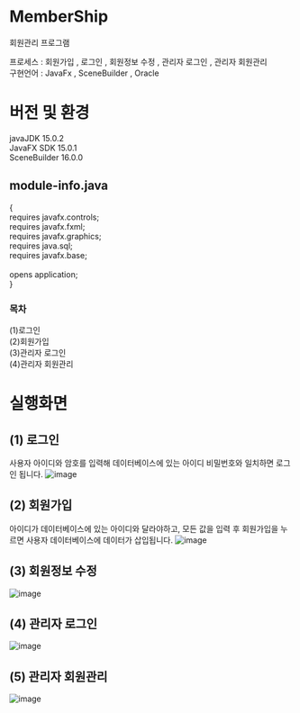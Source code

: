 # MemberShip
회원관리 프로그램

프로세스 : 회원가입 , 로그인 , 회원정보 수정 , 관리자 로그인 , 관리자 회원관리<br>
구현언어 : JavaFx , SceneBuilder , Oracle
<br>

# 버전 및 환경
javaJDK 15.0.2 <br>
JavaFX SDK 15.0.1 <br>
SceneBuilder 16.0.0

## module-info.java 
   {<br>
	requires javafx.controls;<br>
	requires javafx.fxml;<br>
	requires javafx.graphics;<br>
	requires java.sql;<br>
	requires javafx.base;<br>
	<br>
	opens application;<br>
}
### 목차
(1)로그인<br>
(2)회원가입<br>
(3)관리자 로그인<br>
(4)관리자 회원관리<br>
# 실행화면
## (1) 로그인
사용자 아이디와 암호를 입력해 데이터베이스에 있는 아이디 비밀번호와 일치하면 로그인 됩니다.
![image](https://github.com/woojin0jang/MemberShip/assets/102105000/f7bea56b-e2e6-401e-808b-a005f1679b24)
## (2) 회원가입
아이디가 데이터베이스에 있는 아이디와 달라야하고, 모든 값을 입력 후 회원가입을 누르면 사용자 데이터베이스에 데이터가 삽입됩니다. 
![image](https://github.com/woojin0jang/MemberShip/assets/102105000/146c4fbd-5abb-4610-a92a-d1514d957eb5)
## (3) 회원정보 수정
![image](https://github.com/woojin0jang/MemberShip/assets/102105000/7737e054-7e58-48f4-a01d-7980adb4f519)
## (4) 관리자 로그인
![image](https://github.com/woojin0jang/MemberShip/assets/102105000/963a755f-fd9f-43b6-a0a7-a523e922dccf)
## (5) 관리자 회원관리
![image](https://github.com/woojin0jang/MemberShip/assets/102105000/e23a9cd8-36bc-4c24-aa70-602316d9afa5)




